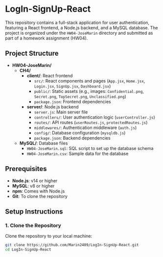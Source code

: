 # LogIn-SignUp-React

This repository contains a full-stack application for user authentication, featuring a React frontend, a Node.js backend, and a MySQL database. The project is organized under the `HW04-JoseMarin` directory and submitted as part of a homework assignment (HW04).

## Project Structure

- **HW04-JoseMarin/**
  - **CH4/**
    - **client/**: React frontend
      - `src/`: React components and pages (`App.jsx`, `Home.jsx`, `Login.jsx`, `SignUp.jsx`, `Dashboard.jsx`)
      - `public/`: Static assets (e.g., images: `Confidential.png`, `Secret.png`, `TopSecret.png`, `Unclassified.png`)
      - `package.json`: Frontend dependencies
    - **server/**: Node.js backend
      - `server.js`: Main server file
      - `controllers/`: User authentication logic (`userController.js`)
      - `routes/`: API routes (`userRoutes.js`, `protectedRoutes.js`)
      - `middlewares/`: Authentication middleware (`auth.js`)
      - `config/`: Database configuration (`mysqldb.js`)
      - `package.json`: Backend dependencies
  - **MySQL/**: Database files
    - `HW04-JoseMarin.sql`: SQL script to set up the database schema
    - `HW04-JoseMarin.csv`: Sample data for the database

## Prerequisites

- **Node.js**: v14 or higher
- **MySQL**: v8 or higher
- **npm**: Comes with Node.js
- **Git**: To clone the repository

## Setup Instructions

### 1. Clone the Repository

Clone the repository to your local machine:

```bash
git clone https://github.com/Marin2409/LogIn-SignUp-React.git
cd LogIn-SignUp-React
